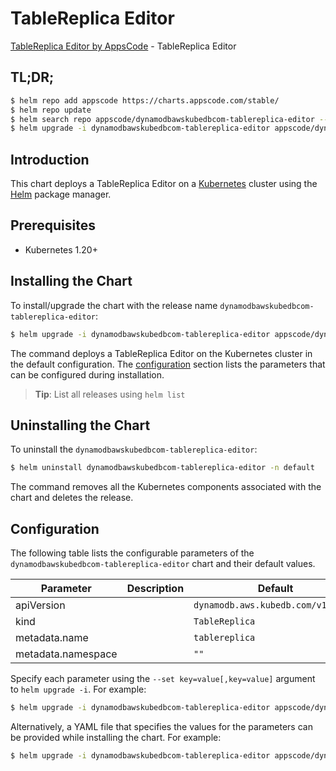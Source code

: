 # TableReplica Editor

[TableReplica Editor by AppsCode](https://appscode.com) - TableReplica Editor

## TL;DR;

```bash
$ helm repo add appscode https://charts.appscode.com/stable/
$ helm repo update
$ helm search repo appscode/dynamodbawskubedbcom-tablereplica-editor --version=v0.22.0
$ helm upgrade -i dynamodbawskubedbcom-tablereplica-editor appscode/dynamodbawskubedbcom-tablereplica-editor -n default --create-namespace --version=v0.22.0
```

## Introduction

This chart deploys a TableReplica Editor on a [Kubernetes](http://kubernetes.io) cluster using the [Helm](https://helm.sh) package manager.

## Prerequisites

- Kubernetes 1.20+

## Installing the Chart

To install/upgrade the chart with the release name `dynamodbawskubedbcom-tablereplica-editor`:

```bash
$ helm upgrade -i dynamodbawskubedbcom-tablereplica-editor appscode/dynamodbawskubedbcom-tablereplica-editor -n default --create-namespace --version=v0.22.0
```

The command deploys a TableReplica Editor on the Kubernetes cluster in the default configuration. The [configuration](#configuration) section lists the parameters that can be configured during installation.

> **Tip**: List all releases using `helm list`

## Uninstalling the Chart

To uninstall the `dynamodbawskubedbcom-tablereplica-editor`:

```bash
$ helm uninstall dynamodbawskubedbcom-tablereplica-editor -n default
```

The command removes all the Kubernetes components associated with the chart and deletes the release.

## Configuration

The following table lists the configurable parameters of the `dynamodbawskubedbcom-tablereplica-editor` chart and their default values.

|     Parameter      | Description |                    Default                    |
|--------------------|-------------|-----------------------------------------------|
| apiVersion         |             | <code>dynamodb.aws.kubedb.com/v1alpha1</code> |
| kind               |             | <code>TableReplica</code>                     |
| metadata.name      |             | <code>tablereplica</code>                     |
| metadata.namespace |             | <code>""</code>                               |


Specify each parameter using the `--set key=value[,key=value]` argument to `helm upgrade -i`. For example:

```bash
$ helm upgrade -i dynamodbawskubedbcom-tablereplica-editor appscode/dynamodbawskubedbcom-tablereplica-editor -n default --create-namespace --version=v0.22.0 --set apiVersion=dynamodb.aws.kubedb.com/v1alpha1
```

Alternatively, a YAML file that specifies the values for the parameters can be provided while
installing the chart. For example:

```bash
$ helm upgrade -i dynamodbawskubedbcom-tablereplica-editor appscode/dynamodbawskubedbcom-tablereplica-editor -n default --create-namespace --version=v0.22.0 --values values.yaml
```
